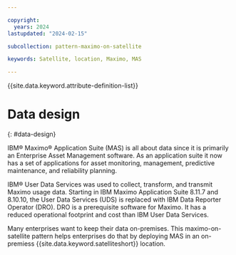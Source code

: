 ```yaml
---

copyright:
  years: 2024
lastupdated: "2024-02-15"

subcollection: pattern-maximo-on-satellite

keywords: Satellite, location, Maximo, MAS

---
```


{{site.data.keyword.attribute-definition-list}}

# Data design
{: #data-design}

IBM® Maximo® Application Suite (MAS) is all about data since it is primarily an Enterprise Asset Management software. As an application suite it now has a set of applications for asset monitoring, management, predictive maintenance, and reliability planning.

IBM® User Data Services was used to collect, transform, and transmit Maximo usage data. Starting in IBM Maximo Application Suite 8.11.7 and 8.10.10, the User Data Services (UDS) is replaced with IBM Data Reporter Operator (DRO).
DRO is a prerequisite software for Maximo. It has a reduced operational footprint and cost than IBM User Data Services.

Many enterprises want to keep their data on-premises. This maximo-on-satellite pattern helps enterprises do that by deploying MAS in an on-premiess {{site.data.keyword.satelliteshort}} location.
